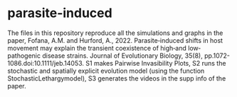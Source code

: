 # parasite-induced
The files in this repository reproduce all the simulations and graphs in the paper, Fofana, A.M. and Hurford, A., 2022. Parasite‐induced shifts in host movement may explain the transient coexistence of high‐and low‐pathogenic disease strains. Journal of Evolutionary Biology, 35(8), pp.1072-1086.doi:10.1111/jeb.14053. 
S1 makes Pairwise Invasibility Plots, S2 runs the stochastic and spatially explicit evolution model (using the function StochasticLethargymodel), S3 generates the videos in the supp info of the paper.
